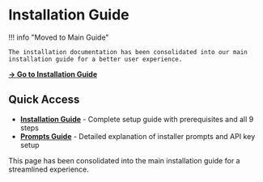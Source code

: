 # Installation Guide

!!! info "Moved to Main Guide"
    
    The installation documentation has been consolidated into our main installation guide for a better user experience.

**[→ Go to Installation Guide](../quick-start.md)**

## Quick Access

- **[Installation Guide](../quick-start.md)** - Complete setup guide with prerequisites and all 9 steps
- **[Prompts Guide](prompts-guide.md)** - Detailed explanation of installer prompts and API key setup

This page has been consolidated into the main installation guide for a streamlined experience. 